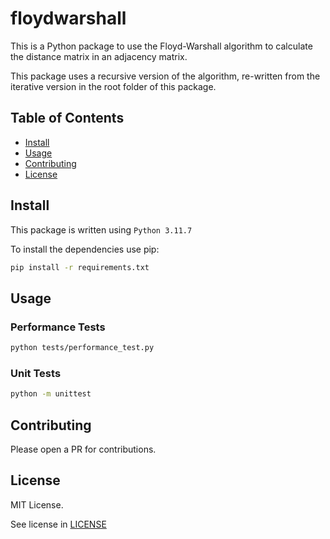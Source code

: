 # floydwarshall

This is a Python package to use the Floyd-Warshall algorithm to calculate the distance matrix in an adjacency matrix.

This package uses a recursive version of the algorithm, re-written from the iterative version in the root folder of this package.


## Table of Contents

- [Install](#Install)
- [Usage](#Usage)
- [Contributing](#Contributing)
- [License](#License)

## Install

This package is written using `Python 3.11.7`

To install the dependencies use pip:
```sh
pip install -r requirements.txt
```

## Usage



### Performance Tests

```sh
python tests/performance_test.py
```

### Unit Tests

```sh
python -m unittest
```

## Contributing

Please open a PR for contributions.

## License

MIT License.

See license in [LICENSE](floyd-warshall-algorithm/LICENSE)
